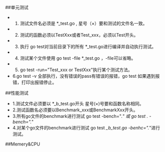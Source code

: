 ##单元测试
* 1. 测试文件名必须是 *_test.go  ,  星号（×）要和测试的文件名一致。
* 2. 测试的函数必须以TestXxx或者Test_xxx，必须以Test开头。
* 3. 执行 go test对当前目录下的所有 *_test.go进行编译并自动执行测试。
* 4. 测试某个文件使用 go test -file *_test.go ，-file可以省略。
* 5. go test -run="Test_xxx or TestXxx"执行某个测试方法。
* 6.go test -v 全部执行，没有错误的pass有错误的报错，go test 如果遇到报错，打印出报错停止。


##性能测试
* 1.测试文件必须要以 *_b_test.go开头 星号(×)号要和函数名称相同。
* 2.测试函数名必须要以Benchmark_xxx或BenchmarkXxx开头。
* 3.所有go文件的benchmark进行测试 go test -bench=".*" 或 go test . -bench=".*"
* 4.对某个go文件的benchmark进行测试 go test *_b_test.go -benhc=".*"进行测试。

##Memery&CPU